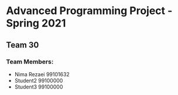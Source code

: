 # Advanced Programming Project - Spring 2021
## Team 30

### Team Members:
- Nima Rezaei 99101632
- Student2 99100000
- Student3 99100000
